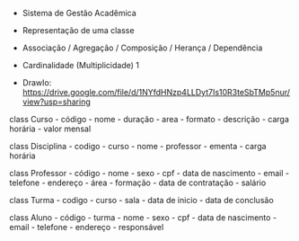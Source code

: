 - Sistema de Gestão Acadêmica

- Representação de uma classe
- Associação / Agregação / Composição / Herança / Dependência
- Cardinalidade (Multiplicidade) 1
- DrawIo: https://drive.google.com/file/d/1NYfdHNzp4LLDyt7Is10R3teSbTMp5nur/view?usp=sharing

class Curso
    - código
    - nome
    - duração
    - area
    - formato
    - descrição
    - carga horária
    - valor mensal

class Disciplina
    - codigo
    - curso
    - nome
    - professor
    - ementa
    - carga horária

class Professor
    - código
    - nome
    - sexo
    - cpf
    - data de nascimento
    - email
    - telefone
    - endereço
    - área
    - formação
    - data de contratação
    - salário

class Turma
    - codigo
    - curso
    - sala
    - data de inicio
    - data de conclusão

class Aluno
    - código
    - turma
    - nome
    - sexo
    - cpf
    - data de nascimento
    - email
    - telefone
    - endereço
    - responsável